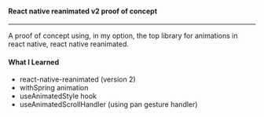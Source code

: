 #### React native reanimated v2 proof of concept
---

A proof of concept using, in my option, the top library for animations in react native, react native reanimated.

#### What I Learned

- react-native-reanimated (version 2)
- withSpring animation
- useAnimatedStyle hook
- useAnimatedScrollHandler (using pan gesture handler)

